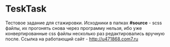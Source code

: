 # TeskTask
Тестовое задание для стажировки.
Исходники в папках **#source** - scss файлы, их прогонять снова через программу нельзя, ибо уже конвертированные css файлы несколько раз редактировались вручную после.
Ссылка на работающий сайт - <http://u471868.com7.ru>
